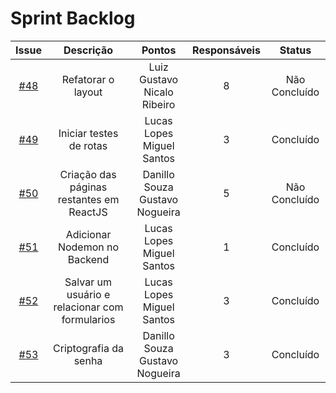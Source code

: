 # Sprint Backlog
|Issue|Descrição|Pontos|Responsáveis|Status|
|:---:|:---:|:---:|:---:|:---:|
|[#48](https://github.com/fga-eps-mds/2019.2-Questmark/issues/48)|Refatorar o layout|Luiz Gustavo<br>Nicalo Ribeiro|8|Não Concluído|
|[#49](https://github.com/fga-eps-mds/2019.2-Questmark/issues/49)|Iniciar testes de rotas|Lucas Lopes<br>Miguel Santos|3|Concluído|
|[#50](https://github.com/fga-eps-mds/2019.2-Questmark/issues/50)|Criação das páginas restantes em ReactJS|Danillo Souza<br>Gustavo Nogueira|5|Não Concluído|
|[#51](https://github.com/fga-eps-mds/2019.2-Questmark/issues/51)|Adicionar Nodemon no Backend|Lucas Lopes<br>Miguel Santos|1|Concluído|
|[#52](https://github.com/fga-eps-mds/2019.2-Questmark/issues/52)|Salvar um usuário e relacionar com formularios|Lucas Lopes<br>Miguel Santos|3|Concluído|
|[#53](https://github.com/fga-eps-mds/2019.2-Questmark/issues/53)|Criptografia da senha|Danillo Souza<br>Gustavo Nogueira|3|Concluído|
